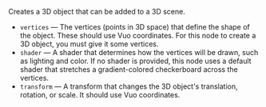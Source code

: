 Creates a 3D object that can be added to a 3D scene.

   - `vertices` — The vertices (points in 3D space) that define the shape of the object. These should use Vuo coordinates. For this node to create a 3D object, you must give it some vertices.
   - `shader` — A shader that determines how the vertices will be drawn, such as lighting and color. If no shader is provided, this node uses a default shader that stretches a gradient-colored checkerboard across the vertices.
   - `transform` — A transform that changes the 3D object's translation, rotation, or scale. It should use Vuo coordinates.
